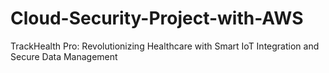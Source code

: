 # Cloud-Security-Project-with-AWS
TrackHealth Pro: Revolutionizing Healthcare with Smart IoT Integration and Secure Data Management
